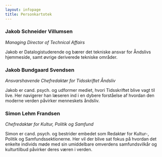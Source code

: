 ```yaml
---
layout: infopage
title: Personkartotek
---
```

### Jakob Schneider Villumsen

*Managing Director of Technical Affairs*

Jakob er Datalogistuderende og bærer det tekniske ansvar for Åndslivs hjemmeside, samt øvrige deriverede tekniske områder.

### Jakob Bundgaard Svendsen

*Ansvarshavende Chefredaktør for Tidsskriftet Åndsliv*

Jakob er cand. psych. og udformer mediet, hvori Tidsskriftet blive vagt til live. Her navigerer han læseren ind i en dybere forståelse af hvordan den moderne verden påvirker menneskets åndsliv.

### Simon Lehm Frandsen

*Chefredaktør for Kultur, Politik og Samfund*

Simon er cand. psych. og bestrider embedet som Redaktør for Kultur-, Politik og Samfundssektionerne. Her vil der blive sat fokus på hvordan det enkelte individs møde med sin umiddelbare omverdens samfundsvilkår og kulturtilbud påvirker deres væren i verden.

